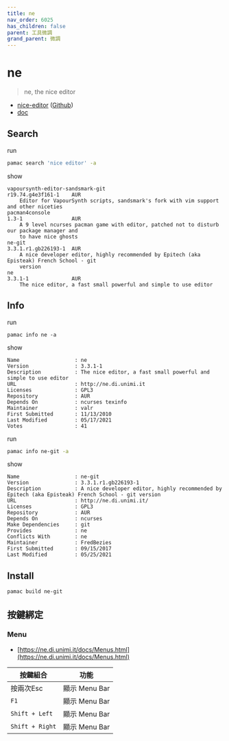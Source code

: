 ```yaml
---
title: ne 
nav_order: 6025
has_children: false
parent: 工具微調
grand_parent: 微調
---
```


# ne

> ne, the nice editor

* [nice-editor](http://ne.di.unimi.it) ([Github](https://github.com/vigna/ne))
* [doc](https://ne.di.unimi.it/docs/index.html)

## Search

run

``` sh
pamac search 'nice editor' -a
```

show

```
vapoursynth-editor-sandsmark-git                                                                 r19.74.g4e3f161-1    AUR 
    Editor for VapourSynth scripts, sandsmark's fork with vim support and other niceties
pacman4console                                                                                   1.3-1                AUR 
    A 9 level ncurses pacman game with editor, patched not to disturb our package manager and
    to have nice ghosts
ne-git                                                                                           3.3.1.r1.gb226193-1  AUR 
    A nice developer editor, highly recommended by Epitech (aka Episteak) French School - git
    version
ne                                                                                               3.3.1-1              AUR 
    The nice editor, a fast small powerful and simple to use editor
```

## Info

run

```
pamac info ne -a
```

show

```
Name                  : ne
Version               : 3.3.1-1
Description           : The nice editor, a fast small powerful and simple to use editor
URL                   : http://ne.di.unimi.it
Licenses              : GPL3
Repository            : AUR
Depends On            : ncurses texinfo
Maintainer            : valr
First Submitted       : 11/13/2010
Last Modified         : 05/17/2021
Votes                 : 41
```

run

``` sh
pamac info ne-git -a
```

show

```
Name                  : ne-git
Version               : 3.3.1.r1.gb226193-1
Description           : A nice developer editor, highly recommended by Epitech (aka Episteak) French School - git version
URL                   : http://ne.di.unimi.it/
Licenses              : GPL3
Repository            : AUR
Depends On            : ncurses
Make Dependencies     : git
Provides              : ne
Conflicts With        : ne
Maintainer            : FredBezies
First Submitted       : 09/15/2017
Last Modified         : 05/25/2021
```

## Install

``` sh
pamac build ne-git
```

## 按鍵綁定

### Menu

* [https://ne.di.unimi.it/docs/Menus.html](https://ne.di.unimi.it/docs/Menus.html)

| 按鍵組合 | 功能 |
| --- | --- |
| 按兩次Esc | 顯示 Menu Bar |
| `F1` | 顯示 Menu Bar |
| `Shift + Left` | 顯示 Menu Bar |
| `Shift + Right` | 顯示 Menu Bar |

